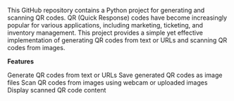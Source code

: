 This GitHub repository contains a Python project for generating and scanning QR codes. QR (Quick Response) codes have become increasingly popular for various applications, including marketing, ticketing, and inventory management. This project provides a simple yet effective implementation of generating QR codes from text or URLs and scanning QR codes from images.

**Features**

Generate QR codes from text or URLs
Save generated QR codes as image files
Scan QR codes from images using webcam or uploaded images
Display scanned QR code content
